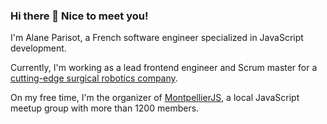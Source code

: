 ### Hi there 👋 Nice to meet you!

I'm Alane Parisot, a French software engineer specialized in JavaScript development.

Currently, I'm working as a lead frontend engineer and Scrum master for a [cutting-edge surgical robotics company](https://quantumsurgical.com/).

On my free time, I'm the organizer of [MontpellierJS](https://www.meetup.com/MontpellierJS), a local JavaScript meetup group with more than 1200 members.

<!--
**alaneparisot/alaneparisot** is a ✨ _special_ ✨ repository because its `README.md` (this file) appears on your GitHub profile.

Here are some ideas to get you started:

- 🔭 I’m currently working on ...
- 🌱 I’m currently learning ...
- 👯 I’m looking to collaborate on ...
- 🤔 I’m looking for help with ...
- 💬 Ask me about ...
- 📫 How to reach me: ...
- 😄 Pronouns: ...
- ⚡ Fun fact: ...
-->
